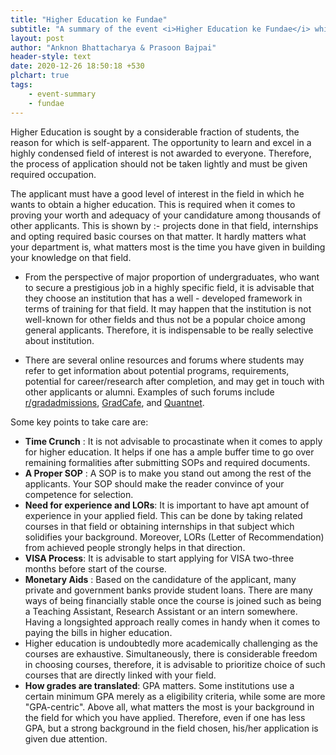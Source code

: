 ```yaml
---
title: "Higher Education ke Fundae"
subtitle: "A summary of the event <i>Higher Education ke Fundae</i> which was organized on Dec 06"
layout: post
author: "Anknon Bhattacharya & Prasoon Bajpai"
header-style: text
date: 2020-12-26 18:50:18 +530
plchart: true
tags:
	- event-summary
	- fundae
---
```


Higher Education is sought by a considerable fraction of students, the reason for which is self-apparent. The opportunity to learn and excel in a highly condensed field of interest is not awarded to everyone. Therefore, the process of application should not be taken lightly and must be given required occupation.

The applicant must have a good level of interest in the field in which he wants to obtain a higher education. This is required when it comes to proving your worth and adequacy of your candidature among thousands of other applicants. This is shown by :- projects done in that field, internships and opting required basic courses on that matter. It hardly matters what your department is, what matters most is the time you have given in building your knowledge on that field.

- From the perspective of major proportion of undergraduates, who want to secure a prestigious job in a highly specific field, it is advisable that they choose an institution that has a well - developed framework in terms of training for that field. It may happen that the institution is not well-known for other fields and thus not be a popular choice among general applicants. Therefore, it is indispensable to be really selective about institution.

- There are several online resources and forums where students may refer to get information about potential programs, requirements, potential for career/research after completion, and may get in touch with other applicants or alumni. Examples of such forums include [r/gradadmissions](reddit.com/r/gradadmissions), [GradCafe](thegradcafe.com), and [Quantnet](quantnet.com).

Some key points to take care are:

- **Time Crunch** : It is not advisable to procastinate when it comes to apply for higher education. It helps if one has a ample buffer time to go over remaining formalities after submitting SOPs and required documents.
- **A Proper SOP** : A SOP is to make you stand out among the rest of the applicants. Your SOP should make the reader convince of your competence for selection.
- **Need for experience and LORs**: It is important to have apt amount of experience in your applied field. This can be done by taking related courses in that field or obtaining internships in that subject which solidifies your background. Moreover, LORs (Letter of Recommendation) from achieved people strongly helps in that direction.
- **VISA Process**: It is advisable to start applying for VISA two-three months before start of the course.
- **Monetary Aids** : Based on the candidature of the applicant, many private and government banks provide student loans. There are many ways of being financially stable once the course is joined such as being a Teaching Assistant, Research Assistant or an intern somewhere. Having a longsighted approach really comes in handy when it comes to paying the bills in higher education.
- Higher education is undoubtedly more academically challenging as the courses are exhaustive. Simultaneously, there is considerable freedom in choosing courses, therefore, it is advisable to prioritize choice of such courses that are directly linked with your field.
- **How grades are translated**: GPA matters. Some institutions use a certain minimum GPA merely as a eligibility criteria, while some are more "GPA-centric". Above all, what matters the most is your background in the field for which you have applied. Therefore, even if one has less GPA, but a strong background in the field chosen, his/her application is given due attention.
  
  
